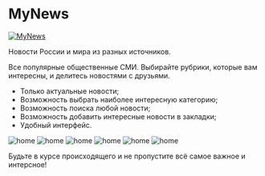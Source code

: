 # MyNews
[![MyNews](/images/google-play-badge.png)](https://play.google.com/store/apps/details?id=silantyevmn.ru.mynews)

Новости России и мира из разных источников.

Все популярные общественные СМИ. Выбирайте рубрики, которые вам интересны, и делитесь новостями с друзьями.
- Только актуальные новости;
- Возможность выбрать наиболее интересную категорию;
- Возможность поиска любой новости;
- Возможность добавить интересные новости в закладки;
- Удобный интерфейс.

![home](/images/home_screen.jpg)
![home](/images/bookmarks_screen.jpg)
![home](/images/category_screen.jpg)
![home](/images/category_pop_screen.jpg)
![home](/images/search_screen.jpg)
![home](/images/web_screen.jpg)

Будьте в курсе происходящего и не пропустите всё самое важное и интерсное!
